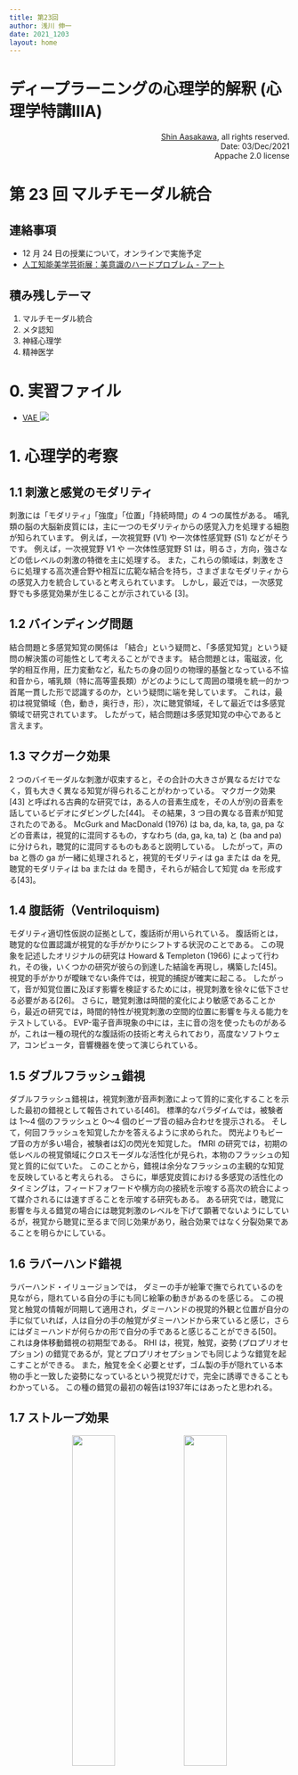 ```yaml
---
title: 第23回
author: 浅川 伸一
date: 2021_1203
layout: home
---
```


# ディープラーニングの心理学的解釈 (心理学特講IIIA)

<div align='right'>
<a href='mailto:educ0233@komazawa-u.ac.jp'>Shin Aasakawa</a>, all rights reserved.<br>
Date: 03/Dec/2021<br/>
Appache 2.0 license<br/>
</div>



# 第 23 回 マルチモーダル統合

## 連絡事項

- 12 月 24 日の授業について，オンラインで実施予定
- [人工知能美学芸術展：美意識のハードプロブレム - アート](https://artscape.jp/exhibition/art-flash-news/2021/10172782_21735.html)

## 積み残しテーマ

1. マルチモーダル統合
2. メタ認知
3. 神経心理学
4. 精神医学


# 0. 実習ファイル

- [VAE <img src="/assets/colab_icon.svg">](https://colab.research.google.com/github/komazawa-deep-learning/komazawa-deep-learning.github.io/blob/master/2021notebooks/2021_0628vae_demo.ipynb)

# 1. 心理学的考察

## 1.1 刺激と感覚のモダリティ
<!-- #### 1. Stimuli and sensory modalities -->

刺激には「モダリティ」「強度」「位置」「持続時間」の 4 つの属性がある。
哺乳類の脳の大脳新皮質には，主に一つのモダリティからの感覚入力を処理する細胞が知られています。
例えば，一次視覚野 (V1) や一次体性感覚野 (S1) などがそうです。
例えば，一次視覚野 V1 や 一次体性感覚野 S1 は，明るさ，方向，強さなどの低レベルの刺激の特徴を主に処理する。
また，これらの領域は，刺激をさらに処理する高次連合野や相互に広範な結合を持ち，さまざまなモダリティからの感覚入力を統合していると考えられています。
しかし，最近では，一次感覚野でも多感覚効果が生じることが示されている [3]。
<!-- There are four attributes of stimulus: modality, intensity, location, and duration. 
The neocortex in the mammalian brain hasparcellations that primarily process sensory input from one modality. 
For example, primary visual area, V1, or primary somatosensory area, S1. 
These areas mostly deal with low-level stimulus features such as brightness, orientation, intensity, etc.
These areas have extensive connections to each other as well as to higher association areas that further process the stimuli andare believed to integrate sensory input from various modalities. 
However, recently multisensory effects have been shown to occurin primary sensory areas as well.[3] -->
<!-- 
[3] Lemus L, Hernández A, Luna R, Zainos A, Romo R (July 2010). "Do sensory cortices process more than one sensory modality during perceptual judgements?". Neuron. 67 (2): 335–48. doi:10.1016/j.neuron.2010.06.015. PMID 20670839. S2CID 16043442.-->

## 1.2 バインディング問題
<!-- #### 2. Binding problem -->

結合問題と多感覚知覚の関係は 「結合」という疑問と、「多感覚知覚」という疑問の解決策の可能性として考えることができます。
結合問題とは，電磁波，化学的相互作用，圧力変動など，私たちの身の回りの物理的基盤となっている不協和音から，哺乳類（特に高等霊長類）がどのようにして周囲の環境を統一的かつ首尾一貫した形で認識するのか，という疑問に端を発しています。
これは，最初は視覚領域（色，動き，奥行き，形），次に聴覚領域，そして最近では多感覚領域で研究されています。
したがって，結合問題は多感覚知覚の中心であると言えます。<!-- [4] -->
<!--
The relationship between the binding problem and multisensory perception can be thought of as a question – the bindingproblem, and potential solution – multisensory perception. 
The binding problem stemmed from unanswered questions abouthow mammals (particularly higher primates) generate a unified, coherent perception of their surroundings from the cacophony of electromagnetic waves, chemical interactions, and pressure fluctuations that forms the physical basis of the world around us. 
It was investigated initially in the visual domain (colour, motion, depth, and form), then in the auditory domain, and recently in themultisensory areas. 
It can be said therefore, that the binding problem is central to multisensory perception.[4]
-->
<!-- 
[4] Zmigrod, S.; Hommel, B. (Jan 2010). "Temporal dynamics of unimodal and multimodal feature binding" (http://www.bernhard-hommel.eu/The%20temporal%20dynamics.pdf) (PDF). Atten Percept Psychophys. 72 (1): 142–52. doi:10.3758/APP.72.1.142 (https://doi.org/10.3758%2FAPP.72.1.142). PMID 20045885 (https://pubmed.ncbi.nlm.nih.gov/20045885). S2CID 7055915 (https://api.semanticscholar.org/CorpusID:7055915)  -->

<!-- しかし，統一された意識的な表現がどのように形成されるかを考えることは，多感覚統合の研究の完全な焦点ではありません。
人が環境と効率的に相互作用するためには，感覚が相互に作用することが重要であることは言うまでもありません。
複数の感覚モダリティを同時に刺激することで，知覚的な経験や行動を得るためには，これらのモダリティからの情報を統合する必要がある。
この現象を仲介するいくつかの機構と，それに続く認知・行動過程の影響について，今後検討していきます。
知覚とは，多くの場合，自分の意識的な経験と定義され，それによって，すべての関連する感覚と予備知識からの入力が統合されます。
知覚はまた，意識的な経験から数百ミリ秒離れた特徴抽出の観点からも定義され，研究されています。
脳の働きを全体的に捉えるゲシュタルト心理学が存在するにもかかわらず[5][6]，知覚や意識的経験の形成を支える生理学的過程については，これまでほとんど研究されてこなかった。
しかし，神経科学の研究が急速に進み，上丘 (SC) [7] などの多感覚統合に関与する神経構造や，上側頭回 (GT) や視覚・聴覚連合野などの様々な皮質構造を含む，脳の様々な細部についての理解が深まっています。
SC の構造と機能はよく知られていますが，大脳皮質とその構成要素の関係については，現在，多くの研究がなされています。
同時に，近年の統合化の進展により，腹話術効果 [8]，刺激の高速定位，マクガーク効果[9] などの知覚現象が解明され，人間の脳とその機能がより深く理解されるようになってきた。 -->
<!-- However, considerations of how unified conscious representations are formed are not the full focus of multisensory Integration research. 
It is obviously important for the senses to interact in order to maximize how efficiently people interact with the environment. 
For perceptual experience and behavior to benefit from the simultaneous stimulation of multiple sensory modalities, integration of the information from these modalities is necessary. 
Some of the mechanisms mediating this phenomenon and its subsequent effects on cognitive and behavioural processes will be examined hereafter. 
Perception is often defined as one's conscious experience, and thereby combines inputs from all relevant senses and prior knowledge. 
Perception is also defined and studied in terms of feature extraction, which is several hundred milliseconds away from conscious experience. 
Notwithstanding the existence of Gestalt psychology schools that advocate a holistic approach to the operation of the brain,[5][6] the physiological processes underlying the formation of percepts and conscious experience have been vastly understudied. 
Nevertheless, burgeoning neuroscience research continues to enrich our understanding of the many details of the brain, including neural structures implicated in multisensory integration such as the superior colliculus (SC)[7] and various cortical structures such as the superior temporal gyrus (GT) and visual and auditory association areas. 
Although the structure and function of the SC are well known, the cortex and the relationship between its constituent parts are presently the subject of much investigation. 
Concurrently, the recent impetus on integration has enabled investigation into perceptual phenomena such as the ventriloquism effect,[8] rapid localization of stimuli and the McGurk effect;[9] culminating in a more thorough understanding of the human brain and its functions. -->

## 1.3 マクガーク効果
<!-- ##### 4.1 McGurk effect -->

2 つのバイモーダルな刺激が収束すると，その合計の大きさが異なるだけでなく，質も大きく異なる知覚が得られることがわかっている。
マクガーク効果 [43] と呼ばれる古典的な研究では，ある人の音素生成を，その人が別の音素を話しているビデオにダビングした[44]。
その結果，3 つ目の異なる音素が知覚されたのである。
McGurk and MacDonald (1976) は ba, da, ka, ta, ga, pa などの音素は，視覚的に混同するもの，すなわち (da, ga, ka, ta) と (ba and pa) に分けられ，聴覚的に混同するものもあると説明している。
したがって，声の ba と唇の ga が一緒に処理されると，視覚的モダリティは ga または da を見,
聴覚的モダリティは ba または da を聞き，それらが結合して知覚 da を形成する[43]。
<!-- It has been found that two converging bimodal stimuli can produce a perception that is not only different in magnitude than the sum of its parts, but also quite different in quality. 
In a classic study labeled the McGurk effect,[43] a person's phoneme production was dubbed with a video of that person speaking a different phoneme.[44] 
The end result was the perception of a third, different phoneme. 
McGurk and MacDonald (1976) explained that phonemes such as ba, da, ka, ta, ga and pa can be divided into four groups, those that can be visually confused, i.e. (da, ga, ka, ta) and (ba and pa), and those that can be audibly confused. 
Hence, when ba – voice and ga lips are processed together, the visual modality sees ga or da, and the auditory modality hears ba or da, combining to form the percept da.[43]
-->

## 1.4 腹話術（Ventriloquism)
<!-- ##### 4.2 Ventriloquism -->

モダリティ適切性仮説の証拠として，腹話術が用いられている。
腹話術とは，聴覚的な位置認識が視覚的な手がかりにシフトする状況のことである。
この現象を記述したオリジナルの研究は Howard & Templeton (1966) によって行われ，その後，いくつかの研究が彼らの到達した結論を再現し，構築した[45]。
視覚的手がかりが曖昧でない条件では，視覚的捕捉が確実に起こる。
したがって，音が知覚位置に及ぼす影響を検証するためには，視覚刺激を徐々に低下させる必要がある[26]。
さらに，聴覚刺激は時間的変化により敏感であることから，最近の研究では，時間的特性が視覚刺激の空間的位置に影響を与える能力をテストしている。
EVP-電子音声現象の中には，主に音の泡を使ったものがあるが，これは一種の現代的な腹話術の技術と考えられており，高度なソフトウェア，コンピュータ，音響機器を使って演じられている。
<!-- Ventriloquism has been used as the evidence for the modality appropriateness hypothesis. 
Ventriloquism is the situation in which auditory location perception is shifted toward a visual cue. 
The original study describing this phenomenon was conducted by Howard and Templeton, (1966) after which several studies have replicated and built upon the conclusions they reached.[45] 
In conditions in which the visual cue is unambiguous, visual capture reliably occurs. 
Thus to test the influence of sound on perceived location, the visual stimulus must be progressively degraded.[26] 
Furthermore, given that auditory stimuli are more attuned to temporal changes, recent studies have tested the ability of temporal characteristics to influence the spatial location of visual stimuli. 
Some types of EVP – electronic voice phenomenon, mainly the ones using sound bubbles are considered a kind of modern ventriloquism technique and is played by the use of sophisticated software, computers and sound equipment.
-->

## 1.5 ダブルフラッシュ錯視
<!-- ##### 4.3 Double-flash illusion -->

ダブルフラッシュ錯視は，視覚刺激が音声刺激によって質的に変化することを示した最初の錯視として報告されている[46]。
標準的なパラダイムでは，被験者は 1〜4 個のフラッシュと 0〜4 個のビープ音の組み合わせを提示される。
そして，何回フラッシュを知覚したかを答えるように求められた。
閃光よりもビープ音の方が多い場合，被験者は幻の閃光を知覚した。
fMRI の研究では，初期の低レベルの視覚領域にクロスモーダルな活性化が見られ，本物のフラッシュの知覚と質的に似ていた。
このことから，錯視は余分なフラッシュの主観的な知覚を反映していると考えられる<!-- [47] -->。
さらに，単感覚皮質における多感覚の活性化のタイミングは，フィードフォワードや横方向の接続を示唆する高次の統合によって媒介されるには速すぎることを示唆する研究もある<!-- [48] -->。
ある研究では，聴覚に影響を与える錯覚の場合には聴覚刺激のレベルを下げて顕著でないようにしているが，視覚から聴覚に至るまで同じ効果があり，融合効果ではなく分裂効果であることを明らかにしている<!-- [49] -->。
<!-- The double flash illusion was reported as the first illusion to show that visual stimuli can be qualitatively altered by audio stimuli.[46] 
In the standard paradigm participants are presented combinations of one to four flashes accompanied by zero to 4 beeps. 
They were then asked to say how many flashes they perceived. 
Participants perceived illusory flashes when there were more beeps than flashes. 
fMRI studies have shown that there is crossmodal activation in early, low level visual areas, which was qualitatively similar to the perception of a real flash. 
This suggests that the illusion reflects subjective perception of the extra flash.[47] 
Further, studies suggest that timing of multisensory activation in unisensory cortexes is too fast to be mediated by a higher order integration suggesting feed forward or lateral connections.[48] 
One study has revealed the same effect but from vision to audition, as well as fission rather than fusion effects, although the level of the auditory stimulus was reduced to make it less salient for those illusions affecting audition.[49]
-->

## 1.6 ラバーハンド錯視
<!-- ##### 4.4 Rubber hand illusion -->

ラバーハンド・イリュージョン<!--  (RHI)[50] -->では， ダミーの手が絵筆で撫でられているのを見ながら，隠れている自分の手にも同じ絵筆の動きがあるのを感じる。
この視覚と触覚の情報が同期して適用され，ダミーハンドの視覚的外観と位置が自分の手に似ていれば，人は自分の手の触覚がダミーハンドから来ていると感じ，さらにはダミーハンドが何らかの形で自分の手であると感じることができる[50]。
これは身体移動錯視の初期型である。
RHI は，視覚，触覚，姿勢 (プロプリオセプション) の錯覚であるが，覚とプロプリオセプションでも同じような錯覚を起こすことができる<!-- [51] -->。
また，触覚を全く必要とせず，ゴム製の手が隠れている本物の手と一致した姿勢になっているという視覚だけで，完全に誘導できることもわかっている<!-- [52] -->。
この種の錯覚の最初の報告は1937年にはあったと思われる<!--  (Tastevin, 1937)[53][54][55] -->。
<!-- In the rubber hand illusion (RHI),[50] human participants view a dummy hand being stroked with a paintbrush, while they feel a series of identical brushstrokes applied to their own hand, which is hidden from view. 
If this visual and tactile information is applied synchronously, and if the visual appearance and position of the dummy hand is similar to one's own hand, then people may feel that the touches on their own hand are coming from the dummy hand, and even that the dummy hand is, in some way, their own hand.[50] 
This is an early form of body transfer illusion. 
The RHI is an illusion of vision, touch, and posture (proprioception), but a similar illusion can also be induced with touch and proprioception.[51] 
It has also been found that the illusion may not require tactile stimulation at all, but can be completely induced using mere vision of the rubber hand being in a congruent posture with the hidden real hand.[52] 
The very first report of this kind of illusion may have been as early as 1937 (Tastevin, 1937).[53][54][55]
-->

## 1.7 ストループ効果

<center>
<img src="/assets/2021_1203stroop1.png" width="39%">
<img src="/assets/2021_1203stroop2.png" width="39%"><br/>
from https://faculty.washington.edu/chudler/java/timesc.html
</center>    


# 2. 機械学習に現れるベイズ推論
<!-- # Bayesian machine learning -->

[@2015Ghahramani] Box. 1

確率論の根底には 2 つの簡単な規則があります。

* **和の規則**: <!-- There are two simple rules that underlie probability theory: the sum rule: -->
$\displaystyle P(x)=\sum_ {y\in Y} P(x,y)$ 
* **積の規則**:  <!-- and the product rule: -->
$\displaystyle P(x,y) = P(x) P(y\mid x) $


ここで　$x$ と $y$ とは，観測された量または不確実な量に対応し，それぞれいくつかの集合 $X$ と $Y$ の中で値をとります。
例えば $x$ と $y$ は，それぞれケンブリッジとロンドンの天気に関連しており，どちらも $X= Y=$ {雨，曇り，晴れ} という集合の中で値をとります。
$P(x)$ は $x$ の確率に相当し，特定の値が観測される頻度を表す文，またはその値に関する主観的な信念のいずれかになります。
$P(x,y)$ は，$x$ と $y$ を観測する同時確率で $P(y\mid x)$ は $x$ の値を観測したことを条件に $y$ を観測する確率です。
和の規則では $x$ の周辺値は $y$ に対する結合を総和（連続変数の場合は積分）することで得られるとしています。
積の法則とは，周辺と条件付きの積として同時分布を分解できるというものです。
ベイズ則は この 2 つの法則の従属関係にあります。
<!-- Here $x$ and $y$ correspond to observed or uncertain quantities, taking values in some sets $X$ and $Y$, respectively. 
For example, $x$ and $y$  might relate to the weather in Cambridge and London, respectively, both taking values in the set $X = Y =$ {rainy,cloudy,sunny}. 
$P(x)$ corresponds to the probability of $x$, which can be either a statement about the frequency of observing a particular value, or a subjective belief about it. 
$P(x,y)$ is the joint probability of observing $x$ and $y$, and $P(y|x)$ is the probability of $y$ conditioned on observing the value of $x$. 
The sum rule states that the marginal of $x$ is obtained by summing (or integrating for continuous variables) the joint over $y$. 
The product rule states that the joint can be decomposed as the product of the marginal and the conditional. 
Bayes rule is a corollary of these two rules:
-->

$$
P(y\vert x)=\frac{P(x\vert y)P(y)}{P(x)} = \frac{P(x\vert y)P(y)}{\sum_{y\in Y}P(x,y)}
$$

確率論を機械学習に応用するには、上記の記号を置き換えることで $x$ を $\mathcal{D}$ に置き換えて観測データを表し，$y$ を $\theta$ に置き換えてモデルの未知のパラメータを表し，すべての項を $m$ (検討している確率論的モデルのク
ラス) で条件付けすることができます。
学習については，次のようになります:
<!-- We can apply probability theory to machine learning by replacing the symbols above: we replace $x$ by $D$ to denote the observed data, we replace $y$ by $\theta$ to denote the unknown parameters of a model, and we condition all terms on $m$, the class of probabilistic models we are considering. 
For learning, we thus get:-->

$$
P(\theta\vert \mathcal{D},m) = \frac{P(\mathcal{D}\vert \theta,m) P(\theta\vert m)}{P(\mathcal{D}\vert m)}.
$$

ここで $P(\mathcal{D}\vert \theta,m)$ はモデル $m$ におけるパラメータ $\theta$ の **尤度** likelihood，$P(\theta\vert m)$ は $\theta$ の **事前確率** prriors，$P(\theta\mid \mathcal{D}, m)$ はデータ $\mathcal{D}$ が与えられたときの $\theta$ の **事後確率** posteriors と呼びます。
<!-- where $P(D\vert\theta,m)$ is the likelihood of parameters $\theta$ in model $m$, $P(\theta\vert m)$ is the prior probability of $\theta$ and $P(\theta\vert D, m)$ is the posterior of $\theta$ given data $D$.-->

例えば， データ $\mathcal{D}$ は，ケンブリッジとロンドンの天気を 1 時間ごとに観測した時系列データであり，モデルは，時間と空間の相関関係をモデル化したパラメータ $\theta$ を用いて， 連続した時間における両地点の共同の天気パターンを捉えようとするものである。
学習とは，データ $\mathcal{D}$ を通じて，パラメータ $P(\theta\mid m)$ に関する事前の知識や仮定を， パラメータに関する事後の知識 $P(\theta\mid\mathcal{D},m)$ に変換することです。
この事後知識は，将来のデータに使用される事前知識となります。
学習したモデルを使って，新しい未見のテストデータ $D_\text{test}$ を予測・予想するには，和と積の法則を適用するだけで予測値が得られます。
<!-- For example, the data $D$ might be a time series of hourly observations of the weather in Cambridge and London, and the model might attempt to capture the joint weather patterns at both locations over successive hours, with parameters $\theta$ modelling correlations over time and space. 
Learning is the transformation of prior knowledge or assumptions about the parameters $P(\theta\vert m)$, through the data $D$, into posterior knowledge about the parameters, $P(\theta\vert D,m)$. 
This posterior is now the prior to be used for future data. 
A learned model can be used to predict or forecast new unseen test data, $D_\text{test}$, by simply applying the sum and product rule to get the prediction:-->

$$
P(\mathcal{D}_{\text{test}}\vert \mathcal{D},m) = \int P(\mathcal{D}_{\text{test}}\vert \theta, \mathcal{D}, m) P(\theta\vert \mathcal{D},m)\,d\theta
$$

最後に $m$ のレベルでベイズ則を適用することで，異なるモデルを比較することができます。<!-- Finally, different models can be compared by applying Bayes rule at the level of m:-->

$$
\begin{aligned}
P(m\mid \mathcal{D}) &= \frac{P(\mathcal{D}\mid m)P(m)}{P(\mathcal{D})}\\
P(\mathcal{D}\mid m) &= \int P(\mathcal{D}\mid \theta,m) P(\theta\mid m)\,d\theta
\end{aligned}
$$

$P(\mathcal{D}\mid m)$ は，周辺尤度またはモデルの証拠であり，ベイズ流の **オッカムの剃刀** として知られる，より単純なモデルへの優先順位を実装しています。
<!-- The term $P(D\mid m)$ is the marginal likelihood or model evidence, and implements a preference for simpler models known as Bayesian Ockham’s razor. -->

## 2.1 ベイズ推論の基礎 Bayesian Infrence Basics

$x$ は観測値，$\theta$ は $x$ を生成したモデルの未知パラメータであるとする。
ここでは，推定という用語はパラメータ，および，推論という用語は確率変数を指すものとする。

より正確には，推定という用語は，不完全，不確実，ノイズ付きのデータからのパラメータの値を計算するための近似を指す。
これとは対照的に推論という用語はベイズ推論を指すために使用し，事前証拠と観測を用いて観測 $x$ が与えられた確率変数 $\theta$ の事後確率 $p\left(\theta\vert x\right)$ を推測する過程を指す。
<!-- Assume that $x$ are the observations and $\theta$ the unknown parameters of a model that generated $x$. 
In this article, the term estimation will be used strictly to refer to parameters and inference to refer to random variables. 
The term estimation refers to the calculated approximation of the value of a parameter from incomplete, uncertain and noisy data. 
In contrast, the term inference will be used to imply Bayesian inference and refers to the process in which prior evidence and observations are used to infer the posterior probability $p\of{\theta\given{x}}$ of the random variables $\theta$ given the observations $x$. -->

人口に膾炙しているパラーメタ推定のアプローチは **最尤法(ML)** である。
ML は以下の式(1) で与えられる。
<!-- %% One of the most popular approaches for parameter estimation is
%% ML. According to this approach, the ML estimate is obtained as -->
$$
\hat{\theta}_ {ML} = \arg\max_{\theta} p\left(x;\theta\right)\tag{1}
$$

ここで $p\left(x;\theta\right)$ は観察変数 $x$ を生成するモデルとパラメータとの確率的関係を表す。
ここで，$p\left(x;\theta\right)$ と $p\left(x\vert\theta\right)$ との区別を明確にしておく。
<!-- %% where $p\of{x;\theta}$ describes the probabilistic relationship between
%% the observations and the parameters based on the assumed model that
%% generated the observations $x$.  At this point, we would like to clarify
%% the difference between the notation $p\of{x;\theta}$ and
%% $p\of{x\given{\theta}}$.
%$p\of{x;\theta}$ -->

$p(x;\theta)$ と書いた場合，$\theta$ がパラメータであることを意味し $\theta$ の関数として，尤度関数と呼ばれる。
一方 $p(x\vert\theta)$ と書くときは $\theta$ が確率変数であることを意味しています。
<!-- % When we write $p\of{x;\theta}$ we imply that $\theta$ are parameters and as a function of $\theta$ is called the likelihood function. 
% In contrast, when we write $p\of{x;\theta}$, we imply that $\theta$ are random variables. -->

興味のある多くのケースでは，尤度関数 $p(x;\theta)$ の直接的な評価は複雑であり，それを直接計算することや最適化することは困難または不可能である。
このような場合には，隠れ変数  $z$ を導入することで，この尤度の計算が容易になる場合がある。
これらの確率変数は **ベイズ則** によって観測値と未知のパラメータを結びつけるリンクとして機能する。
隠れ変数の選択は問題によって異なる。
しかし，その名前が示すように，これらの変数は観測されず，条件付き確率 $p(x\vert z)$ が容易に計算できるように，観測結果に関する十分な情報を提供する。
この役割とは別に，隠れた変数は統計的モデリングにおいて別の役割を果たす。
隠れ変数は，観測値を生成したと仮定される確率的機構の重要な部分であり **グラフィカルモデル** と呼ばれるグラフによって簡潔に記述することができる。
<!-- % In many cases of interest direct assessment of the likelihood function $p\of{x;\theta}$ is complex and is either difficult or impossible to compute it directly or optimize it. 
% In such cases the computation of this likelihood is greatly \strong{facilitated} by the \strong{introduction of hidden variables $z$}. 
% These random variables act as links that connect the observations to the unknown parameters via \strong{Bayes' law}. 
% The choice of hidden variables is problem dependent. 
% However, as their name suggests, these variables are not observed and they provide enough information about the observations so that the conditional probability $p\of{x\given{z}}$ is easy to compute. 
% Apart from this role, hidden variables play another role in statistical modeling. 
% They are an important part of the probabilistic mechanism that is assumed to have generated the observations and can be described very succinctly by a graph that is termed ``\strong{graphical model}.'' -->

隠れ変数とその事前確率 $p(z;\theta)$ が導入されると，隠れた変数を以下のように積分 (周辺化) することで，尤度または限界尤度と呼ばれることがあります。
隠れ変数: 
<!-- % Once hidden variables and a prior probability for them $p\of{z;\theta}$ have been introduced, one can obtain the likelihood or the marginal likelihood as it is called at times by integrating out (marginalizing) the
% hidden variables according to -->
$$
p(x;\theta)=\int p(x,z;\theta)\,dz=\int p\left(x\vert z;\theta\right)\, p\left(z;\theta\right)\;dz.\tag{2}
$$

一見単純なこの統合は， ベイズ法の核心であり，この方法では，尤度関数と，ベイズの定理を用いて，次のような隠れた変数の事後結果の両方を得ることができるからです。
<!-- % This seemingly simple integration is the crux of the Bayesian methodology because in this manner we can obtain both the likelihood function, and by using Bayes' theorem, the posterior of the hidden variables according to -->

$$
p\left(z\vert x;\theta\right) = \frac{p\left(x\vert z;\theta\right)p\left(z;\theta\right)}{p\left(x;\theta\right)}.
$$

事後情報が得られれば， 上で説明したような隠れ変数の推論も可能になります。
上記の定式化は単純であるにもかかわらず，興味のあるほとんどのケースでは 式(2) の積分を閉形式で計算することは不可能であるか，非常に困難である。
そのため，ベイズ推論では，この積分をバイパスしたり，近似的に評価したりする技術に力を入れています。
<!-- % Once the posterior is available, inference as explained above for the hidden variables is also possible. 
% Despite the simplicity of the above formulation, in \strong{most cases of interest the integral in Eq.(2) is either impossible or very difficult to compute in closed form}. 
% Thus, the main effort in Bayesian Inference is concentrated on techniques that allow us to bypass or approximately evaluate this integral. -->

このような方法は 2 つの大きなカテゴリーに分類される。
一つは **モンテカルロ法** として知られている数値サンプリング法，もう一つは **決定論的近似法** です。
この記事では， モンテカルロ法については一切触れません。
また ML 法の延長線上にある MAP(Maximum Posteriori) 推論は，非常に粗いベイズ近似と考えられます。
<!-- % Such methods can be classified into two broad categories. 
% The first is numerical sampling methods also known as \strong{モンテカルロ法 (Monte Carlo techniques)} and the second is \strong{決定論的近似 deterministic approximations}. 
% This article will not address at all Monte Carlo methods. 
% Furthermore, maximum posteriori (MAP) inference, which is an extension of the ML approach, can be considered as a very crude Bayesian approximation, see \strong{``Maximum A Posteriori (MAP): 貧者のベイズ推論 (Poor Man's Bayesian Inference).''} -->

後述するように EM アルゴリズムはベイズ推定法の一つであり，事後評価 $p\left(z\vert x;\theta\right)$ の知識を仮定し，それを明示的に計算することなく，繰り返し尤度関数を最大化する。
この方法論の重大な欠点は，興味ある多くのケースにおいて，この事後結果が得られないことである。
しかし，ベイズ推論の最近の発展により， 事後を近似することでこの問題を回避することができるようになりました。
この手法は，**変分ベイズ** と呼ばれ， このチュートリアルの焦点となります。
<!-- % As it will be shown in what follows, the EM algorithm is a Bayesian inference methodology that assumes knowledge of the posterior $p\of{z\given{x;\theta}}$ and iteratively maximizes the likelihood function without explicitly computing it. 
% A serious shortcoming of this methodology is that in many cases of interest this posterior is not available. 
% However, recent developments in Bayesian inference allow us to bypass this difficulty by approximating the posterior. 
% They are termed \strong{``variational Bayesian''} and they will be the focus of this tutorial. -->

## 2.3 EM アルゴリズム

<!-- %\subsection{An Alternative View of The EM Algorithm}
% In this article, we will follow the exposition of the EM in [16] and [13]. -->
対数尤度が次のように書けることを示すのは簡単です。
<!-- % It is straightforward to show that the log-likelihood can be written as -->

$$
\log p\left(x;\theta\right) = F\left(q,\theta\right)+ \text{KL}\left(q\vert\vert p\right)\tag{7}
$$

を

$$
F\left(q;\theta\right) = \int q(z)\log\left(\frac{p(x,z;\theta)}{q(z)}\right)\;dz
=\text{ELBO}(q) = \mathbb{E}\left[\log p(x,z;\theta)_ {q(z)} \right]. \tag{8}
$$

かつ

$$
\text{KL}(q\vert\vert p) = -\int q(z)\log\left(\frac{p(z\vert x;\theta)}{q(z)}\;dz\right) 
= -\mathbb{E}\left[p(z\vert x;\theta)_ {q(z)}\right]\tag{9}
$$

ここで $q(z)$ は任意の確率密度関数である。
$\text{KL}(q\vert\vert p)$ は $p(z\vert x;\theta)$ と $q(z)$ との間のカルバック・ライブラー・ダイバージェンスであり $\text{KL}(q\vert\vert p)\ge0$ であることから，$\log p(x;\theta)\ge F(q,\theta)$ が成り立ちます。
つまり，$F(q,\theta)$ は対数尤度の強い下界である。
等価が成り立つのは $\text{KL}(q\vert\vert p)=0$ のときだけで， これは $p(z\vert x;\theta) = q(z)$ を意味しています。
EM アルゴリズムや最近のベイズ推定のための決定論的近似法は，式(7）の分解を，密度 $q$ とパラメータ $\theta$ に関する下界 $F(q,\theta)$ の最大化と見なすことができる。
<!-- % where $q\of{z}$ is any probability density function. $\KL{q}{p}$ is the Kullback-Leibler divergence between $p\of{z\given{x;\theta}}$ and $q\of{z}$, and since $\KL{q}{p}\ge0$, it holds that $\log p\of{x;\theta}\ge 
% F\of{q,\theta}$. 
% In other words, $F\of{q,\theta}$ is a \strong{lower bound} of the log-likelihood. 
% Equality holds only when $\KL{q}{p}=0$, which implies $p\of{z\given{x;\theta}}=q\of{z}$. 
% The EM algorithm and some recent advances in deterministic approximations for Bayesian inference can be viewed in the light of the decomposition in Eq.(\ref{7}) as the maximization of the lower bound $F\of{q,\theta}$ with respect to the density $q$ and the parameters $\theta$. -->

$$
\begin{aligned}
F(q,\theta) + \text{KL}(q\vert\vert p) = & \int q(z)\log\left[\frac{p(x,z;\theta)}{q(z)}\right]\;dz - \int q(z)\log\left[\frac{p(z\vert x;\theta)}{q(z)}\right]\;dz\\
 = & \int q(z)\log\left[\frac{p(z\vert x;\theta) p(x;\vert)} {q(z)}\right]\;dz  - \int q(z)\log\left]\frac{p(z\vert x;\theta)}{q(z)}\right]\;dz\\
 = & \int q(z)
\left[
\log\left(\frac{p(z\vert x;\theta)}{q(z)} \right)\right]\;qz + \log p(x;\theta)  - \log\left[\frac{p(z\vert x;\theta)}{q(z)}\right]\;dz\\
= & \int q(z)\log p(x;\theta)\;dz\\
= & \log p(x;\theta) \int q(z)\;dz\\
= &\log p(x;\theta)\\
\end{aligned}
$$

特に EM は，下界 $F(q,\theta)$， ひいては対数尤度を最大化する 2 ステップの反復アルゴリズムです。
パラメータの現在の値を $\theta^{(t)}$ とします。
E ステップでは $q(z)$ に関して下界 $F(q,\theta^{(t)})$ を最大化します。
これは $\text{KL}(q\vert\vert p)=0$ のとき，つまり $q(z)=p(z\vert x;\theta^{(t)})$ のとき $t\in[1,T]$ のときに起こることは簡単にわかります。
この場合，下界は対数尤度と等しくなります。
続く M ステップでは $q(z)$ を固定して，下界 $F(q,\theta)$ を $\theta$ に関して最大化し，ある新しい値 $\theta^{(t+1)}$ を与えるようにします。
これにより，下限値が大きくなり，その結果，対応する対数尤度も大きくなります。
$q(z)$ は $\theta^{(t)}$ を用いて決定され M ステップでは固定されているため，新しい事後の $p\left(z\vert x;\theta^{(t+1)}\right)$ とは等しくならず，KL ダイバージェンス は 0 になりません。
したがって，対数尤度の増加は下限の増加よりも大きい。
$q(z)=p\left(z\vert x;\theta^{(t)}\right)$ を下界に代入し，式 (8) を展開すると，次のようになります。
<!-- % In particular, the EM is a two step iterative algorithm that maximizes the lower bound $F\of{q,\theta}$ and hence the log-likelihood. 
% Assume that the current value of the parameters is $\theta^{(t)}$. 
% In the E-step the lower bound $F\of{q,\theta^{(t)}}$ is maximized with respect to $q\of{z}$. 
% It is easy to see that this happens when $\KL{q}{p}=0$, in other words, when $q\of{z}=p\of{z\given{x;\theta^{(t)}}}$, where $t\in[1,T]$. 
% In this case the lower bound is equal to the log-likelihood. 
% In the subsequent M-step, $q\of{z}$ is held fixed and the lower bound $F\of{q,\theta}$ is maximized with respect to $\theta$ to give some new value $\theta^{(t+1)}$. 
% This will cause the lower bound to increase and as a result, the corresponding log-likelihood will also increase. 
% Because $q\of{z}$ fwas determined using $\theta^{(t)}$ and is held fixed in the M-step, it will not be equal to the new posterior $p\of{z\given{x;\theta^{(t+1)}}}$ and hence the KL distance will not be zero. 
% Thus, the increase in the log-likelihood is greater than the increase in the lower bound. 
% If we substitute $q\of{z}=p\of{z\given{x;\theta^{(t)}}}$ into the lower bound and expand Eq.(\ref{8}) we get: -->

$$
\begin{aligned}
F(q,\theta^{(t+1)}) &= \int q(z\vert x;\theta^{(t)}) \log p(x,z;\theta^{(t)})\;dz  - \int q(z\vert x;\theta^{(t)}) \log q(z\vert x;\theta^{(t)})\;dz\\
        &= Q(\theta^{t+1},\theta^{t}) + \text{constant}.\\
\end{aligned}
$$

ここで定数とは $p(z\vert x;\theta^{(t)})$ のエントロピーであり $\theta$ には依存しません。
その関数は: 
<!-- % where the constant is simply the entropy of $p\of{z\given{x;\theta^{(t)}}}$ which does not depend on $\theta$. 
% The function: -->
$$
\begin{aligned}
Q(\theta^{(t+1)},\theta^{(t)}) &= \int p(z\vert x;\theta^{(t)})\log p(x,z;\theta^{(t+1)}) dz\\
                               &= \left<\log p(x,z;\theta^{(t+1)})\right>_ {p(z\vert x;\theta^{(t)})},\\
\end{aligned}
$$

は，M ステップで最大化される完全データ (観測値＋隠れ変数) の対数尤度の期待値である。
信号処理の分野で EM アルゴリズムを紹介する際には，$Q\left(\theta^{(t+1)},\theta^{(t)}\right)$ の関数を直接使用するのが一般的です。
<!-- % is the expectation of the log-likelihood of the complete data (observations + hidden variables) which is maximized in the M-step. 
% The usual way of presenting the EM algorithm in the signal processing literature has been via use of the $Q\of{\theta^{(t+1)},\theta^{(t)}}$ function directly. -->

つまり EM アルゴリズムは以下の 2 つのステップを含む反復アルゴリズムです。
<!-- % In summary, the EM algorithm is an iterative algorithm involving the following two steps: -->

* E ステップ: $p\left(z\vert x;\theta^{(t)}\right)$ <!-- 式(12)  -->を計算する
* M ステップ: $\theta^{(t+1)} =\arg\max Q\left(\theta^{(t+1)},\theta^{(t)}\right)$ <!-- 式(13) --> を評価する

さらに EM アルゴリズムでは $p\left(z\vert x;\theta\right)$ が明示的に知られているか，少なくともその十分統計量の条件付き期待値 $\left<\log p\left(z\vert x;\theta\right)\right>$ を計算できることが必要であることを指摘しておく 式(11)。
つまり EM アルゴリズムを使うためには，観測値を与えられた隠れ変数の条件付き pdf を知る必要があります。
一般的に $p\left(z\vert x;\theta\right)$ は $p\left(x;\theta\right)$ よりもはるかに簡単に推論できますが，多くの興味深い問題ではこれが不可能であり，したがって EM アルゴリズムは適用できません。
<!-- % Furthermore, we would like to point out that the EM algorithm requires that $p\of{z\given{x;\theta}}$ is explicitly known, or at least we should be able to compute the conditional expectation of its sufficient statistics $\left<\log p\of{z\given{x;\theta}}\right>$, see Eq.(11). 
% In other words, we have to know the conditional pdf of the hidden variables given the observations in order to use the EM algorithm. 
% While $p\of{z\given{x;\theta}}$ is in general much easier to infer than $p\of{x;\theta}$, in many interesting problems this is not possible and thus the EM algorithm is not applicable.-->

## 2.4 変分 EM 

<!-- This section cited from \cite{2008Tzikas_VaBayes}. page 135. -->

式 (7) の分解において適切な $q(z)$ を仮定することで $p\left(z\vert x;\theta\right)$ を正確に知るという要件を回避することができます。
E ステップでは $\theta$ を固定したまま $F\left(q,\theta\right)$ を最大化するような $q(z)$ を見つけます。
この最大化を行うためには $q(z)$ の特定の形式を仮定しなければならない。 
特定のケースでは $q(z;\omega)$ の形式の知識を仮定することが可能です ($\omega$ はパラメータのセット)。
したがって，下界 $F(\omega,\theta)$ はこれらのパラメータの関数となり，E-step では $\omega$ に関して，M-step では $\theta$ に関して最大化されます。
<!-- % One can bypass the requirement of exactly knowing $p\of{z\given{x;\theta}}$ by assuming an appropriate $q\of{z}$ in the decomposition of Eq.(7). 
% In the E-step $q\of{z}$ is found such that it maximizes $F\of{q,\theta}$ keeping $\theta$ fixed. 
% To perform this maximization, a particular form of $q\of{z}$ must be assumed.  In certain cases it is possible to assume knowledge of the form of $q\of{z;\omega}$, where $\omega$ is a set of parameters. 
% Thus, the lower bound $F\of{\omega,\theta}$ becomes a function of these parameters and is maximized with respect to $\omega$ in the E-step and with respect to $\theta$ in the M-step see for example \cite{2006BishopPRML}. -->

しかし，一般的な形式では，下界 $F\left(q,\theta\right)$ は $q$ についての **汎関数** である。
換言すれば $q(z)$ の関数を入力として受け取り，関数の値を出力として返す写像である。
これは自然に汎関数の微分の概念につながり，関数の微分と同様，入力関数の無限小の変化に対する関数の変化を与える。
この分野の数学は **変分計算**と呼ばれ，流体力学，熱伝導，制御理論など，数学，物理科学，工学の多くの分野に応用されています。
<!-- % However, in its general form the lower bound $F\of{q,\theta}$ is a \strong{汎関数 functional} in terms of $q$, in other words, a mapping that takes as input a function $q\of{z}$, and returns as output the value of the
% functional. 
% This leads naturally to the concept of the functional derivative, which in analogy to the function derivative, gives the functional changes for infinitesimal changes to the input function. 
% This area of mathematics is called \strong{変分計算 calculus of variations} and has been applied to many areas of mathematics, physical sciences and engineering, for example fluid mechanics, heat transfer, and control theory. -->

変分理論には近似値はありませんが，変分法はベイズ推論問題の近似解を求めるのに使用できます。
これは，最適化が行われる関数が特定の形を持っていると仮定することによって行われます。
例えば 2 次関数や， 固定基底関数の線形結合である関数のみを仮定することができる。
ベイジアン推論において， 大きな成功を収めている特定の形式は [19] と [20] を参照してください，因子化されたものです。
この因子化近似のアイデアは，理論物理学に由来しており，それは **平均場理論** mean field theory と呼ばれている。
<!-- % Although there are no approximations in the variational theory, variational methods can be used to find approximate solutions in Bayesian inference problems. 
% This is done by assuming that the functions over which optimization is performed have specific forms. For example, we can assume only quadratic functions or functions that are linear combinations of fixed basis functions. 
% For Bayesian inference, a particular form that has been used with great success is the factorized one, see [19] and [20]. 
% The idea for this factorized approximation stems from theoretical physics where it is called \strong{平均場理論} (mean field theory). -->


## 2.5 VAE

- generative model  disentagled
- GAN [@2014Goodfellow_GAN] により生成モデルへの道が開かれた。


<center>
<img src="/assets/VAE-graphical-model.png" width="77%"><br/>
<div style="text-align: left;width:77%;background-color: cornsilk;">
変分自己符号化器に関わるグラフィカルモデル。
実線は生成分布 $p_{\theta}(\cdot)$，破線は intractable な事後分布 $p_{\theta}(z\vert x)$ を近似するための分布 $q_{\phi}(z\vert x)$ を示す。
<!-- The graphical model involved in Variational Autoencoder. 
Solid lines denote the generative distribution $p_{\theta}(\cdot)$ and dashed lines denote the distribution $q_{\phi}(z\vert x)$ to approximate the intractable posterior $p_{\theta}(z\vert x)$.
--></div>
</center>   


<center>
<img src="/assets/2018Higgins_betaVAE_Fig1.svg" width="49%"><br/>
From [@2017Higgins_betaVAE] Fig. 1
</center>

<center>
<img src="/assets/2018Isola_Fig2.svg" width="44%">
<img src="/assets/2018Isola_Fig3.svg" width="44%"><br/>
From [@2016Isola_GAN] Fig. 2 and 3
</center>

<!-- 詳細は後述するが，GAN における目的関数は以下のように記述される:

$$
\mathcal{L}(G,D) = \mathbb{E}_{x\sim p(x)}\left(-\log D(x)\right) + \mathbb{E}_{z\sim p(z)}\left(-\log(1-D(G(z)))\right),
$$

ここで $G$ は生成器あるいは生成ネットワーク，$D$ は識別器あるいは識別ネットワークを表す。
また $z\sim y + \mathcal{N}(0,\mathbf{I}^{2})$ なる制約を設ける。
この定式化により 識別器 $D$ は最大化しようとする 

$\arg\min_{D}\mathcal{L}_{D}$ 
$\left(P_ {\text{real}}\right)$

一方生成器 $G$ は 識別器 $D$ に抗って目標関数を最小化しようとする

$$
\arg\max_{G}\mathcal{L} \left(P_{\text{real}}\right) = \arg\max_{G}\mathbb{E}_ {z} \left(\log(1-D(G(z)))\right)
$$
-->
<!-- where $G$ tries to minimize this objective against an adversarial $D$ that tries to maximize it, i.e. -->
<!-- すなわち $G^{* } = \arg\min_G\max_{D}\mathcal{L}_ {\text{GAN}}(G,D)$ の如くである。
このことから，生成器 $G$ と識別器 $D$ とは互いにミニマックス戦略によるゲームと解釈可能である。

識別器の条件付けの重要性を検証するために，識別器が $x$ を観測しない無条件のバリエーションとも比較した。 -->
<!-- To test the importance of conditioning the discriminator, we also compare to an unconditional variant in which the discriminator does not observe $x$: -->
<!-- 
$$
\mathcal{L}_{GAN}(G,D) = \mathbb{E}_{y}[\log D(y)] + \mathbb{E}_{x,z}[\log (1-D(G(x,z))].
$$

これまでのアプローチでは，GAN の目的と L2 距離のようなより伝統的な損失を混ぜることが有益であるとされてきました [@2016Pathak_context_encoders]。
識別器の仕事は変わりませんが，生成器は識別器を誤魔化すだけでなく，L2 の意味でグランドトゥルースの出力の近くにいることを課題としています。
また L1 はより少ないブレを促すため，L2 ではなく L1 距離を使うという選択肢も模索しています。 -->
<!-- Previous approaches have found it beneficial to mix the GAN objective with a more traditional loss, such as L2 distance [@2016Pathak_context_encoders]. 
The discriminator's job remains unchanged, but the generator is tasked to not only fool the discriminator but also to be near the ground truth output in an L2 sense. 
We also explore this option, using L1 distance rather than L2 as L1 encourages less blurring:
-->
<!-- $$
\mathcal{L}_{L1}(G) = \mathbb{E}_{x,y,z}[\left|y-G(x,z)\right|_{1}].
$$
最終的な目的関数は， --><!--Our final objective is-->
<!-- $$
 G^{*} = \arg\min_G\max_{D}\mathcal{L}_{cGAN}(G,D) + \lambda \mathcal{L}_{L1}(G).
$$

$z$ がなければ，ネットは $x$ から $y$ への写像を学習することはできるが，決定論的な出力を生成してしまうため，デルタ関数以外の分布にはマッチしない。
過去の条件付き GAN はこのことを認め，$x$ に加えてガウスノイズ $z$ を生成器の入力として用意している(例: [@wang2016generative])。
初期の実験では，この戦略は有効ではなく，生成器は単に雑音を無視することを学習しましたが，これはMathieu [@mathieu2015deep] と一致しています。
その代わりに，最終的なモデルでは，ドロップアウトという形でのみ雑音を提供し，訓練時とテスト時の両方で生成器の複数の層に適用した。
ドロップアウト雑音にもかかわらず、我々のネットの出力にはわずかな確率しか見られない。
非常に確率的な出力を生成する条件付き GAN を設計し，それによってモデル化する条件付き分布の完全なエントロピーを捉えることは，本研究で残された重要な問題である。 -->
<!-- Without $z$, the net could still learn a mapping from $x$ to $y$, but would produce deterministic outputs, and therefore fail to match any distribution other than a delta function. 
Past conditional GANs have acknowledged this and provided Gaussian noise $z$ as an input to the generator, in addition to $x$ (e.g., [@wang2016generative]). 
In initial experiments, we did not find this strategy effective -- the generator simply learned to ignore the noise -- which is consistent with Mathieu et al.[@mathieu2015deep]. 
Instead, for our final models, we provide noise only in the form of dropout, applied on several layers of our generator at both training and test time. 
Despite the dropout noise, we observe only minor stochasticity in the output of our nets. 
Designing conditional GANs that produce highly stochastic output, and thereby capture the full entropy of the conditional distributions they model, is an important question left open by the present work.
-->

<center>
<img src="/assets/vae001-2.svg" width="49%"><br/>
VAE 2 つのネットワーク
</center>

<!-- 類似した手法に強化学習におけるアクタークリティック (AC: Actor-Critic) 法がある [@Sutton_and_Barto1998;@2018SuttonBartoRL;@2017PfauViinyals_GAN_ActorCritic]。
AC と GAN とは 2 段階の最適化を実行することが仮定される。

$$\begin{aligned}
x^{* }    &= \arg\min_{x\in\mathcal{X}} F(x,y^{*}(x))\\
y^{* }(x) &= \arg\min_{y\in\mathcal{y}} f(x,y)
\end{aligned}$$

識別器 $D$ は決定論的なニューラルネットワークに対して入力信号にノイズ $z\sim\mathcal{N}(0,I)$ を付加する。
識別器 $D$ は別のニューラルネットワークであり入力信号の真偽を出力する 2 値分類を行う。
GAN はこれら 2 つのニューラルネットワークのゼロサムゲームである。
GAN の行うゲームは識別器 $D$の生成した信号と真の入力信号との交差エントロピー損失として定義される。
真の予測値を $y$ とすると:

$$
\min_{G}\max_{D}\mathbb{E}_{\theta,y}\left(y\log D(\theta)-\left(1-y\right)\log\left(1-D(\theta)\right)\right)
= \min_{G}\max_{D}\left[\mathbb{E}_{\theta\sim P_{\text{data}}}\left(\log D(\theta)\right) + 
\mathbb{E}_{\phi\sim\mathcal{N}(0,I)}\left(\log(1-D(G(z)))\right)\right]
$$

識別器 $D$ の分類精度が高い場合に生成器 $G$ を学習させるための勾配情報は，生成器 $G$ の損失関数は，偽に分類される確率を最小化するのではなく，真と分類されるサンプルの確率を最大化するように -->

<!-- To make sure the generator has gradients from which to learn even when the discriminator's classification accuracy is high, the generator's loss function is usually formulated as maximizing the probability of classifying a sample as true rather than minimizing its probability of being classified false. 
The modified loss is still easily formulated as a bilevel optimization problem:  -->

<!-- $$\begin{aligned}
F(D,G) &= - \mathbb{E}_ {\theta\sim p_{\text{data}}} \left[\log D(\theta)-\mathbb{E}_ {\phi\sim\mathcal{N}(0,I)} \left[\log(1-D(G(\phi)))\right]\right]\\
f(D,G) &= - \mathbb{E}_ {\phi\sim\mathcal{N}(0,I)}   \left[\log (D(G(\phi)))\right]
\end{aligned}
$$
-->

以下の $\beta$-VAE の目的関数は $\mathbb{E}$ $p_{\text{data}(x)}[\log p\left(x^{(i)}\right)]$ の変分下界であり 
$\beta=1$ の VAE 目的関数に還元される。
<!-- The $\beta$-VAE objective below is a variational lower bound on $\mathbb{E}_{p_{\text{data}(x)}}\left[\log p(x^{(i)})\right]$ for $\beta\ge1$, reducing to the VAE objective for $\beta=1$.  -->

$$
\frac{1}{N}\sum_{i=1}^{N}\left[\mathbb{E}_{q(z\vert x^{(i)})} \log p(x^{(i)}\vert z)\right] -\beta\text{KL}\left(q(z\vert x^{(i)})\right){p(z)}
$$

第 1 項は負の **再構築誤差**，第 2 項は正則化の役割を果たす複雑性ペナルティと解釈できる。
この KL 項をさらに分解すると，以下を得る (Hoffman & Johnson, 2016; Makhzani & Frey, 2017): 
<!-- Its first term can be interpreted as the negative **reconstruction error**, and the second term as the complexity penalty that acts as a regulariser. 
We may further break down this KL term as (Hoffman & Johnson, 2016; Makhzani & Frey, 2017)
-->
$$
\mathbb{E}_{p_{\text{data}(x)}}\left[\text{KL}\left(q(z\vert x) p(z)\right)\right]
= I\left(x;z\right)+ \text{KL}\left[q(z)\vert\vert p(z)\right]
$$

ここで $I(x;z)$は，同時分布 $p_{\text{data}}(x)q(z\vert x)$ の下での $x$ と $z$ の間の相互情報量である。
<!-- 導出方法は付録 C を参照 -->
$q(z)$ にペナルティを与えることで，$q(z)$ を要因事前分布 $p(z)$ に近づけ，$z$ の次元に独立性を持たせ，解絡 disentangling) を促進する。
一方，$I(x;z)$ にペナルティを課すと，$z$ に格納されている $x$ の情報量が減るため，$\beta$ の値が大きい場合には再構成が悪くなる可能性がある。
そのため $\beta$ を 1 よりも大きくして，両項のペナルティを大きくすると，より良い解絡表現 disentanglement につながるが，再構成の質が低下する。
この低下がひどい場合は，潜在的に観測に関する情報が不十分であり，真の因子を復元することができない。
したがって，最も高い離散度を与えるが VAE よりも高い再構成誤差をもたらす $\beta>1$ の値が存在する。
<!-- where $I(x;z)$ is the mutual information between $x$ and $z$ under the joint distribution $p_{\text{data}}(x)q(z\vert x)$. 
See Appendix C for the derivation. 
Penalising the $\text{KL}(q(z)\vert\vert p(z))$ term pushes $q(z)$ towards the factorial prior $p(z)$, encouraging independence in the dimensions of $z$ and thus disentangling. 
Penalising $I(x;z)$, on the other hand, reduces the amount of information about $x$ stored in $z$, which can lead to poor reconstructions for high values of $\beta$ (Makhzani \& Frey, 2017). 
Thus making $\beta$ larger than 1, penalising both terms more, leads to better disentanglement but reduces reconstruction quality. 
When this reduction is severe, there is insufficient information about the observation in the latents, making it impossible to recover the true factors. 
Therefore there exists a value of $\beta>1$ that gives highest disentanglement, but results in a higher reconstruction error than a VAE.
-->

